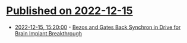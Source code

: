 # [Published on 2022-12-15](index.md)

* [2022-12-15, 15:20:00](https://tech.slashdot.org/story/22/12/15/1352240/bezos-and-gates-back-synchron-in-drive-for-brain-implant-breakthrough?utm_source=rss1.0mainlinkanon&utm_medium=feed) - [Bezos and Gates Back Synchron in Drive for Brain Implant Breakthrough](https://tech.slashdot.org/story/22/12/15/1352240/bezos-and-gates-back-synchron-in-drive-for-brain-implant-breakthrough?utm_source=rss1.0mainlinkanon&utm_medium=feed)

